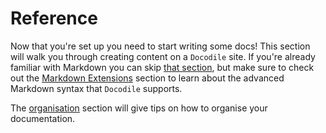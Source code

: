 # Reference

Now that you're set up you need to start writing some docs! This section will walk you through creating content on a `Docodile` site. If you're already familiar with Markdown you can skip [that section](./markdown.md), but make sure to check out the [Markdown Extensions](./markdown-extensions/index.md) section to learn about the advanced Markdown syntax that `Docodile` supports. 

The [organisation](./index.md) section will give tips on how to organise your documentation.